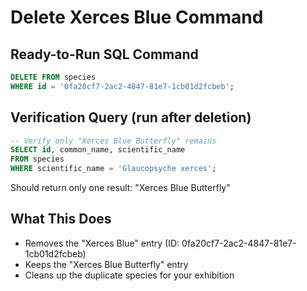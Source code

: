 # Delete Xerces Blue Command

## Ready-to-Run SQL Command

```sql
DELETE FROM species 
WHERE id = '0fa20cf7-2ac2-4847-81e7-1cb01d2fcbeb';
```

## Verification Query (run after deletion)

```sql
-- Verify only "Xerces Blue Butterfly" remains
SELECT id, common_name, scientific_name 
FROM species 
WHERE scientific_name = 'Glaucopsyche xerces';
```

Should return only one result: "Xerces Blue Butterfly"

## What This Does
- Removes the "Xerces Blue" entry (ID: 0fa20cf7-2ac2-4847-81e7-1cb01d2fcbeb)
- Keeps the "Xerces Blue Butterfly" entry
- Cleans up the duplicate species for your exhibition